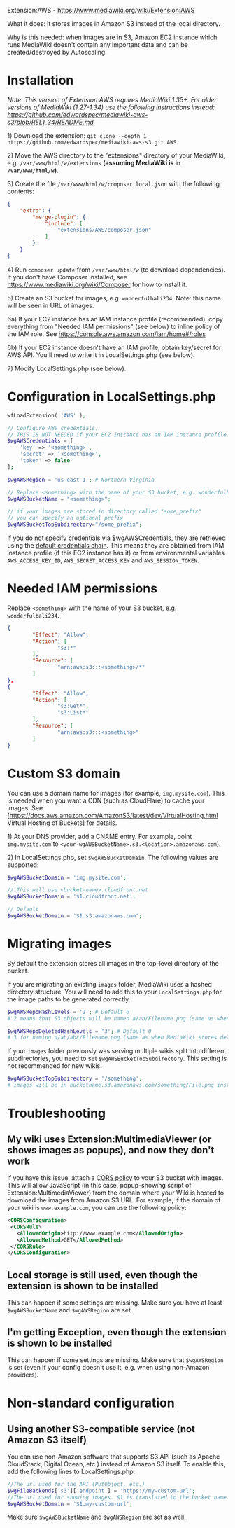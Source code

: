 Extension:AWS - https://www.mediawiki.org/wiki/Extension:AWS

What it does: it stores images in Amazon S3 instead of the local directory.

Why is this needed: when images are in S3, Amazon EC2 instance which runs MediaWiki doesn't contain any important data and can be created/destroyed by Autoscaling.

# Installation

*Note: This version of Extension:AWS requires MediaWiki 1.35+. For older versions of MediaWiki (1.27-1.34) use the following instructions instead: https://github.com/edwardspec/mediawiki-aws-s3/blob/REL1_34/README.md*

1\) Download the extension: `git clone --depth 1 https://github.com/edwardspec/mediawiki-aws-s3.git AWS`

2\) Move the AWS directory to the "extensions" directory of your MediaWiki, e.g. `/var/www/html/w/extensions` __(assuming MediaWiki is in `/var/www/html/w`)__.

3\) Create the file `/var/www/html/w/composer.local.json` with the following contents:
```json
{
	"extra": {
		"merge-plugin": {
			"include": [
				"extensions/AWS/composer.json"
			]
		}
	}
}
```

4\) Run `composer update` from `/var/www/html/w` (to download dependencies). If you don't have Composer installed, see https://www.mediawiki.org/wiki/Composer for how to install it.

5\) Create an S3 bucket for images, e.g. `wonderfulbali234`. Note: this name will be seen in URL of images.

6a\) If your EC2 instance has an IAM instance profile (recommended), copy everything from "Needed IAM permissions" (see below) to inline policy of the IAM role. See https://console.aws.amazon.com/iam/home#/roles

6b\) If your EC2 instance doesn't have an IAM profile, obtain key/secret for AWS API. You'll need to write it in LocalSettings.php (see below).

7\) Modify LocalSettings.php (see below).

# Configuration in LocalSettings.php

```php
wfLoadExtension( 'AWS' );

// Configure AWS credentials.
// THIS IS NOT NEEDED if your EC2 instance has an IAM instance profile.
$wgAWSCredentials = [
	'key' => '<something>',
	'secret' => '<something>',
	'token' => false
];

$wgAWSRegion = 'us-east-1'; # Northern Virginia

// Replace <something> with the name of your S3 bucket, e.g. wonderfulbali234.
$wgAWSBucketName = "<something>";

// if your images are stored in directory called "some_prefix"
// you can specify an optional prefix
$wgAWSBucketTopSubdirectory="/some_prefix";

```

If you do not specify credentials via $wgAWSCredentials, they are retrieved using the [default credentials chain](https://docs.aws.amazon.com/sdk-for-php/v3/developer-guide/guide_credentials.html). This means they are obtained from IAM instance profile (if this EC2 instance has it) or from environmental variables `AWS_ACCESS_KEY_ID`, `AWS_SECRET_ACCESS_KEY` and `AWS_SESSION_TOKEN`.

# Needed IAM permissions

Replace `<something>` with the name of your S3 bucket, e.g. `wonderfulbali234`.

```json
{
        "Effect": "Allow",
        "Action": [
                "s3:*"
        ],
        "Resource": [
                "arn:aws:s3:::<something>/*"
        ]
},
{
        "Effect": "Allow",
        "Action": [
                "s3:Get*",
                "s3:List*"
        ],
        "Resource": [
                "arn:aws:s3:::<something>"
        ]
}
```

# Custom S3 domain

You can use a domain name for images (for example, `img.mysite.com`). This is needed when you want a CDN (such as CloudFlare) to cache your images. See [https://docs.aws.amazon.com/AmazonS3/latest/dev/VirtualHosting.html Virtual Hosting of Buckets] for details.

1\) At your DNS provider, add a CNAME entry. For example, point `img.mysite.com` to `<your-wgAWSBucketName>.s3.<location>.amazonaws.com`).

2\) In LocalSettings.php, set `$wgAWSBucketDomain`. The following values are supported:

```php
$wgAWSBucketDomain = 'img.mysite.com';

// This will use <bucket-name>.cloudfront.net
$wgAWSBucketDomain = '$1.cloudfront.net';

// Default
$wgAWSBucketDomain = '$1.s3.amazonaws.com';
```

# Migrating images

By default the extension stores all images in the top-level directory of the bucket.

If you are migrating an existing `images` folder, MediaWiki uses a hashed directory structure. You will need to add this to your `LocalSettings.php` for the image paths to be generated correctly.

```php
$wgAWSRepoHashLevels = '2'; # Default 0
# 2 means that S3 objects will be named a/ab/Filename.png (same as when MediaWiki stores files in local directories)

$wgAWSRepoDeletedHashLevels = '3'; # Default 0
# 3 for naming a/ab/abc/Filename.png (same as when MediaWiki stores deleted files in local directories)
```

If your `images` folder previously was serving multiple wikis split into different subdirectories, you need to set `$wgAWSBucketTopSubdirectory`. This setting is not recommended for new wikis.

```php
$wgAWSBucketTopSubdirectory = '/something';
# images will be in bucketname.s3.amazonaws.com/something/File.png instead of bucketname.s3.amazonaws.com/File.png.
```

# Troubleshooting

## My wiki uses Extension:MultimediaViewer (or shows images as popups), and now they don't work

If you have this issue, attach a [CORS policy](https://docs.aws.amazon.com/AmazonS3/latest/dev/cors.html) to your S3 bucket with images.
This will allow JavaScript (in this case, popup-showing script of Extension:MultimediaViewer) from the domain where your Wiki is hosted to download the images from Amazon S3 URL. For example, if the domain of your wiki is `www.example.com`, you can use the following policy:
```xml
<CORSConfiguration>
 <CORSRule>
   <AllowedOrigin>http://www.example.com</AllowedOrigin>
   <AllowedMethod>GET</AllowedMethod>
 </CORSRule>
</CORSConfiguration>
```

## Local storage is still used, even though the extension is shown to be installed

This can happen if some settings are missing. Make sure you have at least `$wgAWSBucketName` and `$wgAWSRegion` are set.

## I'm getting Exception, even though the extension is shown to be installed

This can happen if some settings are missing. Make sure that `$wgAWSRegion` is set (even if your config doesn't use it, e.g. when using non-Amazon providers).

# Non-standard configuration

## Using another S3-compatible service (not Amazon S3 itself)

You can use non-Amazon software that supports S3 API (such as Apache CloudStack, Digital Ocean, etc.) instead of Amazon S3 itself. To enable this, add the following lines to LocalSettings.php:

```php
//The url used for the API (PutObject, etc.)
$wgFileBackends['s3']['endpoint'] = 'https://my-custom-url';
//The url used for showing images. $1 is translated to the bucket name.
$wgAWSBucketDomain = '$1.my-custom-url';
```

Make sure `$wgAWSBucketName` and `$wgAWSRegion` are set as well.
